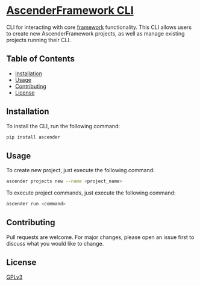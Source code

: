 # [AscenderFramework CLI](https://github.com/AscenderTeam/AscenderCLI)

CLI for interacting with core [framework](https://github.com/AscenderTeam/AscenderFramework) functionality.
This CLI allows users to create new AscenderFramework projects, as well as manage existing projects running their CLI.

## Table of Contents

- [Installation](#installation)
- [Usage](#usage)
- [Contributing](#contributing)
- [License](#license)

## Installation

To install the CLI, run the following command:

```bash
pip install ascender
```

## Usage

To create new project, just execute the following command:

```bash
ascender projects new --name <project_name>
```

To execute project commands, just execute the following command:

```bash
ascender run <command>
```

## Contributing

Pull requests are welcome. For major changes, please open an issue first to discuss what you would like to change.

## License
[GPLv3](https://choosealicense.com/licenses/gpl-3.0/)
